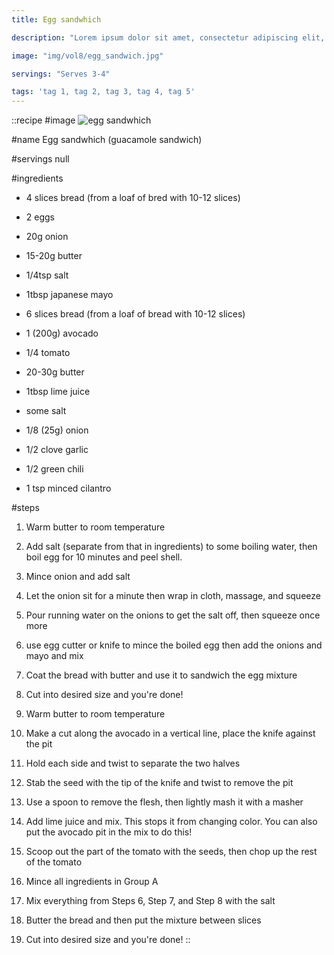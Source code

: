 ```yaml
---
title: Egg sandwhich

description: "Lorem ipsum dolor sit amet, consectetur adipiscing elit, sed do eiusmod tempor incididunt ut labore et dolore magna aliqua. Tincidunt eget nullam non nisi est sit amet facilisis."

image: "img/vol8/egg_sandwich.jpg"

servings: "Serves 3-4"

tags: 'tag 1, tag 2, tag 3, tag 4, tag 5'
---
```


::recipe
#image
![egg sandwhich](/img/vol8/egg_sandwich.jpg)

#name
Egg sandwhich (guacamole sandwich)

#servings
null

#ingredients
- 4 slices bread (from a loaf of bred with 10-12 slices)
- 2 eggs
- 20g onion
- 15-20g butter
- 1/4tsp salt
- 1tbsp japanese mayo

- 6 slices bread (from a loaf of bread with 10-12 slices)
- 1 (200g) avocado
- 1/4 tomato
- 20-30g butter
- 1tbsp lime juice
- some salt

- 1/8 (25g) onion
- 1/2 clove garlic
- 1/2 green chili
- 1 tsp minced cilantro

#steps
1. Warm butter to room temperature

2. Add salt (separate from that in ingredients) to some boiling water, then boil egg for 10 minutes and peel shell.

3. Mince onion and add salt

4. Let the onion sit for a minute then wrap in cloth, massage, and squeeze

5. Pour running water on the onions to get the salt off, then squeeze once more

6. use egg cutter or knife to mince the boiled egg then add the onions and mayo and mix

7. Coat the bread with butter and use it to sandwich the egg mixture

8. Cut into desired size and you're done!

9. Warm butter to room temperature

10. Make a cut along the avocado in a vertical line, place the knife against the pit

11. Hold each side and twist to separate the two halves

12. Stab the seed with the tip of the knife and twist to remove the pit

13. Use a spoon to remove the flesh, then lightly mash it with a masher

14. Add lime juice and mix. This stops it from changing color. You can also put the avocado pit in the mix to do this!

15. Scoop out the part of the tomato with the seeds, then chop up the rest of the tomato

16. Mince all ingredients in Group A

17. Mix everything from Steps 6, Step 7, and Step 8 with the salt

18. Butter the bread and then put the mixture between slices

19. Cut into desired size and you're done!
::
